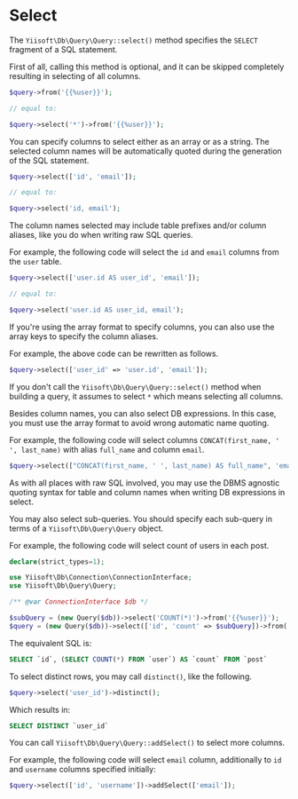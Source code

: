 # Select

The `Yiisoft\Db\Query\Query::select()` method specifies the `SELECT` fragment of a SQL statement.

First of all, calling this method is optional, and it can be skipped completely resulting in selecting of all columns.

```php
$query->from('{{%user}}');

// equal to:

$query->select('*')->from('{{%user}}');
```

You can specify columns to select either as an array or as a string.
The selected column names will be automatically quoted during the generation of the SQL statement.

```php
$query->select(['id', 'email']);

// equal to:

$query->select('id, email');
```

The column names selected may include table prefixes and/or column aliases, like you do when writing raw SQL queries.

For example, the following code will select the `id` and `email` columns from the `user` table.

```php
$query->select(['user.id AS user_id', 'email']);

// equal to:

$query->select('user.id AS user_id, email');
```

If you're using the array format to specify columns, you can also use the array keys to specify the column aliases.

For example, the above code can be rewritten as follows.

```php
$query->select(['user_id' => 'user.id', 'email']);
```

If you don't call the `Yiisoft\Db\Query\Query::select()` method when building a query,
it assumes to select `*` which means selecting all columns.

Besides column names, you can also select DB expressions.
In this case, you must use the array format to avoid wrong automatic name quoting.

For example, the following code will select columns `CONCAT(first_name, ' ', last_name)` with alias `full_name`
and column `email`.

```php
$query->select(["CONCAT(first_name, ' ', last_name) AS full_name", 'email']); 
```

As with all places with raw SQL involved,
you may use the DBMS agnostic quoting syntax for table and column names when writing DB expressions in select.

You may also select sub-queries. You should specify each sub-query in terms of a `Yiisoft\Db\Query\Query` object.

For example, the following code will select count of users in each post.

```php
declare(strict_types=1);

use Yiisoft\Db\Connection\ConnectionInterface;
use Yiisoft\Db\Query\Query;

/** @var ConnectionInterface $db */

$subQuery = (new Query($db))->select('COUNT(*)')->from('{{%user}}');
$query = (new Query($db))->select(['id', 'count' => $subQuery])->from('{{%post}}');
```

The equivalent SQL is:

```sql
SELECT `id`, (SELECT COUNT(*) FROM `user`) AS `count` FROM `post`
```

To select distinct rows, you may call `distinct()`, like the following.

```php
$query->select('user_id')->distinct();
```

Which results in:

```sql
SELECT DISTINCT `user_id`
```

You can call `Yiisoft\Db\Query\Query::addSelect()` to select more columns.

For example, the following code will select `email` column, additionally to `id` and `username` columns specified
initially:

```php
$query->select(['id', 'username'])->addSelect(['email']);
```
